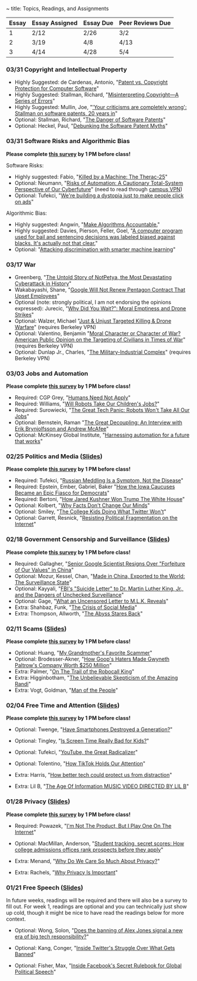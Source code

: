 ~ title: Topics, Readings, and Assignments


| Essay | Essay Assigned  | Essay Due         | Peer Reviews Due |
|-------|-----------------|-------------------|------------------|
| 1     |    2/12         |  2/26             | 3/2             |
| 2     |    3/19         |  4/8              | 4/13                 |
| 3     |    4/14         |  4/28             | 5/4                 |

### 03/31 Copyright and Intellectual Property

- Highly Suggested: de Cardenas, Antonio, "[Patent vs. Copyright Protection for Computer Software][patent_copyright]"
- Highly Suggested: Stallman, Richard, "[Misinterpreting Copyright—A Series of Errors][misinterpreting_errors]"
- Highly Suggested: Mullin, Joe, "['Your criticisms are completely wrong': Stallman on software patents, 20 years in][criticisms_wrong]"
- Optional: Stallman, Richard, "[The Danger of Software Patents][patent_vid]"
- Optional: Heckel, Paul, "[Debunking the Software Patent Myths][debunk_myths]"

[patent_copyright]: https://www.linkedin.com/pulse/patent-vs-copyright-protection-computer-software-de-cardenas-jd-mba/
[misinterpreting_errors]: http://www.gnu.org/philosophy/misinterpreting-copyright.html
[criticisms_wrong]: https://arstechnica.com/tech-policy/2012/11/your-criticisms-are-completely-wrong-stallman-on-software-patents/
[patent_vid]: https://www.youtube.com/watch?v=aiKRt3-FbM0
[debunk_myths]: http://groups.csail.mit.edu/mac/classes/6.805/articles/int-prop/heckel-debunking.html 


### 03/31 Software Risks and Algorithmic Bias

**Please complete [this survey](https://docs.google.com/forms/d/e/1FAIpQLSfQT0q-yP3s2TOrDT29eIg4zqgwKJaTKq_ZMP_DN3mg2mOcmw/viewform?usp=sf_link) by 1 PM before class!**

Software Risks:

- Highly suggested: Fabio, "[Killed by a Machine: The Therac-25][therac]"
- Optional: Neumann, "[Risks of Automation: A Cautionary Total-System Perspective of Our Cyberfuture][automation_risks]" (need to read through [campus VPN][vpn])
- Optional: Tufekci, "[We're building a dystopia just to make people click on ads][dystopia_click]"

Algorithmic Bias:

- Highly suggested: Angwin, "[Make Algorithms Accountable.][algorithms_accountable]"
- Highly suggested: Davies, Pierson, Feller, Goel, "[A computer program used for bail and sentencing decisions was labeled biased against blacks. It's actually not that clear.][computer_bias]"
- Optional: "[Attacking discrimination with smarter machine learning][attack_discrimination]"

[therac]: https://hackaday.com/2015/10/26/killed-by-a-machine-the-therac-25/
[automation_risks]: https://cacm.acm.org/magazines/2016/10/207769-risks-of-automation/abstract
[vpn]: https://www.lib.berkeley.edu/using-the-libraries/vpn
[dystopia_click]: https://www.ted.com/talks/zeynep_tufekci_we_re_building_a_dystopia_just_to_make_people_click_on_ads/up-next 
[algorithms_accountable]: https://www.nytimes.com/2016/08/01/opinion/make-algorithms-accountable.html?_r=0
[computer_bias]: https://www.washingtonpost.com/news/monkey-cage/wp/2016/10/17/can-an-algorithm-be-racist-our-analysis-is-more-cautious-than-propublicas/#comments
[attack_discrimination]: https://research.google.com/bigpicture/attacking-discrimination-in-ml/

### 03/17 War

- Greenberg, "[The Untold Story of NotPetya, the Most Devastating Cyberattack in History][notpetya]"
- Wakabayashi, Shane, "[Google Will Not Renew Pentagon Contract That Upset Employees][google_pentagon]"
- Optional (note: strongly political, I am not endorsing the opinions expressed): Jurecic, "[Why Did You Wait?": Moral Emptiness and Drone Strikes][wait_drone]"
- Optional: Walzer, Michael "[Just & Unjust Targeted Killing & Drone Warfare][unjust_target]" (requires Berkeley VPN)
- Optional: Valentino, Benjamin "[Moral Character or Character of War? American Public Opinion on the Targeting of Civilians in Times of War][moral_war]" (requires Berkeley VPN)
- Optional: Dunlap Jr., Charles, "[The Military-Industrial Complex][military_industrial]" (requires Berkeley VPN)

[notpetya]: https://www.wired.com/story/notpetya-cyberattack-ukraine-russia-code-crashed-the-world/
[google_pentagon]: https://www.nytimes.com/2018/06/01/technology/google-pentagon-project-maven.html
[wait_drone]: https://www.lawfareblog.com/why-did-you-wait-moral-emptiness-and-drone-strikes
[unjust_target]: https://www.mitpressjournals.org/doi/full/10.1162/DAED_a_00408
[moral_war]: https://www.mitpressjournals.org/doi/full/10.1162/DAED_a_00417
[military_industrial]: https://www.mitpressjournals.org/doi/pdf/10.1162/DAED_a_00104

### 03/03 Jobs and Automation

**Please complete [this survey](https://docs.google.com/forms/d/e/1FAIpQLSd8IiH3XXRkgTnKzoIdIeTwYtas7u8H-gjvgq19VlCOOJhsVA/viewform?usp=sf_link) by 1 PM before class!**

- Required: CGP Grey, "[Humans Need Not Apply][cpg_humans]"
- Required: Williams, "[Will Robots Take Our Children's Jobs?][robot_jobs]"
- Required: Surowiecki, "[The Great Tech Panic: Robots Won't Take All Our Jobs][tech_panic]"
- Optional: Bernstein, Raman "[The Great Decoupling: An Interview with Erik Brynjolfsson and Andrew McAfee][great_decoupling]"
- Optional: McKinsey Global Institute, "[Harnessing automation for a future that works][harnessing_automation]"

[cpg_humans]: https://www.youtube.com/watch?v=7Pq-S557XQU
[robot_jobs]: https://www.nytimes.com/2017/12/11/style/robots-jobs-children.html
[tech_panic]: https://www.wired.com/2017/08/robots-will-not-take-your-job/
[great_decoupling]: https://hbr.org/2015/06/the-great-decoupling
[harnessing_automation]: https://www.mckinsey.com/featured-insights/digital-disruption/harnessing-automation-for-a-future-that-works

### 02/25 Politics and Media ([Slides][politics_slides])

**Please complete [this survey](https://docs.google.com/forms/d/e/1FAIpQLSf6hEqXI7uT3_CzI5bdN42Nj-MMCMfhhyILoSQsuYi1v5IrrQ/viewform?usp=sf_link) by 1 PM before class!**

- Required: Tufekci, "[Russian Meddling Is a Symptom, Not the Disease][russian_meddling]"
- Required: Epstein, Ember, Gabriel, Baker "[How the Iowa Caucuses Became an Epic Fiasco for Democrats][iowa_caucuses]"
- Required: Bertoni, "[How Jared Kushner Won Trump The White House][kushner_won]"
- Optional: Kolbert, "[Why Facts Don't Change Our Minds][fact_mind]"
- Optional: Smiley, "[The College Kids Doing What Twitter Won't][college_twitter]"
- Optional: Garrett, Resnick, "[Resisting Political Fragmentation on the Internet][political_fragmentation]"

[russian_meddling]: https://www.nytimes.com/2018/10/03/opinion/midterms-facebook-foreign-meddling.html
[iowa_caucuses]: https://www.nytimes.com/2020/02/09/us/politics/iowa-democratic-caucuses.html
[kushner_won]: https://www.forbes.com/sites/stevenbertoni/2016/11/22/exclusive-interview-how-jared-kushner-won-trump-the-white-house/#3eb53d003af6
[fact_mind]: https://www.newyorker.com/magazine/2017/02/27/why-facts-dont-change-our-minds
[college_twitter]: https://www.wired.com/story/the-college-kids-doing-what-twitter-wont/
[political_fragmentation]: https://www.mitpressjournals.org/doi/abs/10.1162/DAED_a_00118?journalCode=daed
[politics_slides]: https://docs.google.com/presentation/d/1S5XJXZff3wQoKCa3GO_j0sqwEmkQKrX88p2zGCLow6w/edit?usp=sharing

### 02/18 Government Censorship and  Surveillance ([Slides][censorship_slides])

**Please complete [this survey](https://docs.google.com/forms/d/e/1FAIpQLSeU6mNvNJIRAxUBTkUEDIM_pO0P9SE3tNmxD4z4rb4Ag4BL0w/viewform?usp=sf_link) by 1 PM before class!**

- Required: Gallagher, "[Senior Google Scientist Resigns Over "Forfeiture of Our Values" in China][google_china]"
- Optional: Mozur, Kessel, Chan, "[Made in China, Exported to the World: The Surveillance State][china_exported]"
- Optional: Kayyali, "[FBI's "Suicide Letter" to Dr. Martin Luther King, Jr., and the Dangers of Unchecked Surveillance][fbi_mlk]"
- Optional: Gage, "[What an Uncensored Letter to M.L.K. Reveals][uncensored_mlk]"
- Extra: Shahbaz, Funk, "[The Crisis of Social Media][crisis_media]"
- Extra: Thompson, Allworth, "[The Abyss Stares Back][abyss_exponent]"

[google_china]: https://theintercept.com/2018/09/13/google-china-search-engine-employee-resigns/
[china_exported]: https://www.nytimes.com/2019/04/24/technology/ecuador-surveillance-cameras-police-government.html
[fbi_mlk]: https://www.eff.org/deeplinks/2014/11/fbis-suicide-letter-dr-martin-luther-king-jr-and-dangers-unchecked-surveillance
[uncensored_mlk]: https://www.nytimes.com/2014/11/16/magazine/what-an-uncensored-letter-to-mlk-reveals.html
[crisis_media]: https://www.freedomonthenet.org/report/freedom-on-the-net/2019/the-crisis-of-social-media
[abyss_exponent]: https://podcasts.apple.com/us/podcast/exponent/id826420969?i=1000453575064
[censorship_slides]: https://docs.google.com/presentation/d/1CA-rfo7VDQeizk8S76FDFowdulQKet9_shTmpVJlUU4/edit?usp=sharing

### 02/11 Scams ([Slides][scam_slides])

**Please complete [this survey](https://docs.google.com/forms/d/e/1FAIpQLSfl2VLjYM0nM_dW9j_GYbQCKknPGIXP1cKqOJe0ta8HQspfFQ/viewform?usp=sf_link) by 1 PM before class!**


- Optional: Huang, "[My Grandmother's Favorite Scammer][grandma_scams]"
- Optional: Brodesser-Akner, "[How Goop's Haters Made Gwyneth Paltrow's Company Worth $250 Million][akner_goop]"
- Extra: Palmer, "[On The Trail of the Robocall King][robocall_king]" 
- Extra: Higginbotham, "[The Unbelievable Skepticism of the Amazing Randi][skeptical_randi]"
- Extra: Vogt, Goldman, "[Man of the People][vogt_man]"


[grandma_scams]: https://www.nytimes.com/2019/12/07/opinion/sunday/china-bank-scam-grandmother.html
[akner_goop]: https://www.nytimes.com/2018/07/25/magazine/big-business-gwyneth-paltrow-wellness.html
[robocall_king]: https://www.wired.com/story/on-the-trail-of-the-robocall-king/
[skeptical_randi]: https://www.nytimes.com/2014/11/09/magazine/the-unbelievable-skepticism-of-the-amazing-randi.html
[vogt_man]: https://gimletmedia.com/shows/reply-all/dvhexl 
[scam_slides]: https://docs.google.com/presentation/d/1Wv1xnP70i6BrYGPHQU09EylEK1ck2mS1E_bft3hha-s/edit?usp=sharing

### 02/04 Free Time and Attention ([Slides][attention_slides])



**Please complete [this survey](https://docs.google.com/forms/d/e/1FAIpQLSeJFY-antbUw6I2HlJZONR7vOqIb33qt1cOpU-PJY0KnYL6nw/viewform?usp=sf_link) by 1 PM before class!**

- Optional: Twenge, "[Have Smartphones Destroyed a Generation?][twenge_smartphones]" 
- Optional: Tingley, "[Is Screen Time Really Bad for Kids?][tingley_time]"
- Optional: Tufekci, "[YouTube, the Great Radicalizer][tufekci_radical]"
- Optional: Tolentino, "[How TikTok Holds Our Attention][tolentino_tok]"
- Extra: Harris, "[How better tech could protect us from distraction][harris_distraction]"
- Extra: Lil B, "[The Age Of Information MUSIC VIDEO DIRECTED BY LIL B][lil_information]"

  [twenge_smartphones]: https://www.theatlantic.com/magazine/archive/2017/09/has-the-smartphone-destroyed-a-generation/534198/
  [tingley_time]: https://www.nytimes.com/2019/12/18/magazine/screen-time-kids-teens.html
  [tufekci_radical]: https://www.nytimes.com/2018/03/10/opinion/sunday/youtube-politics-radical.html
  [tolentino_tok]: https://www.newyorker.com/magazine/2019/09/30/how-tiktok-holds-our-attention
  [harris_distraction]: https://www.ted.com/talks/tristan_harris_how_better_tech_could_protect_us_from_distraction/up-next
  [lil_information]: https://www.youtube.com/watch?v=corY-FZAZog
  [attention_slides]: https://docs.google.com/presentation/d/1qE5knyYWmKmQLw0FHG7AOS1-vj0z6QvaQO5p7rhoaS0/edit?usp=sharing 


### 01/28 Privacy ([Slides][privacy_slides])

**Please complete [this survey](https://docs.google.com/forms/d/e/1FAIpQLSegbrH6G-X6-peQEZpe80OU-byCpbEGbQQhh37U3spGd8vExA/viewform?usp=sf_link) by 1 PM before class!**

- Required: Powazek, "[I'm Not The Product, But I Play One On The Internet][powazek_product]" 
- Optional: MacMillan, Anderson, "[Student tracking, secret scores: How college admissions offices rank prospects before they apply][college_admissions]"
- Extra: Menand, "[Why Do We Care So Much About Privacy?][care_privacy]"
- Extra: Rachels, "[Why Privacy Is Important][privacy_important]"

  [powazek_product]: http://powazek.com/posts/3229
  [college_admissions]: https://www.washingtonpost.com/business/2019/10/14/colleges-quietly-rank-prospective-students-based-their-personal-data/
  [care_privacy]: https://www.newyorker.com/magazine/2018/06/18/why-do-we-care-so-much-about-privacy
  [privacy_important]: https://www.jstor.org/stable/2265077?seq=1
  [privacy_slides]: https://docs.google.com/presentation/d/1E2yMyvvObE9sAYSKLLetZDpfHVKNONXbjLwyvLhv7tQ/edit?usp=sharing 


### 01/21 Free Speech ([Slides][speech_slides])

In future weeks, readings will be required and there will also be a survey to fill out. For week 1, readings are optional and you can technically just show up cold, though it might be nice to have read the readings below for more context.

- Optional: Wong, Solon, "[Does the banning of Alex Jones signal a new era of big tech responsibility?][alex_jones_ban]"

- Optional: Kang, Conger, "[Inside Twitter's Struggle Over What Gets Banned][twitter_ban]"

- Optional: Fisher, Max, "[Inside Facebook's Secret Rulebook for Global Political Speech][facebook_rulebook]"

  [alex_jones_ban]: https://www.theguardian.com/technology/2018/aug/10/alex-jones-banning-apple-facebook-youtube-twitter-free-speech
  [twitter_ban]: https://www.nytimes.com/2018/08/10/technology/twitter-free-speech-infowars.html
  [facebook_rulebook]: https://www.nytimes.com/2018/12/27/world/facebook-moderators.html
  [speech_slides]: https://docs.google.com/presentation/d/1AQUVf4KjIBaB8NnshsZ2zmiltooT6Oi3Xo7LvHGbWvw/edit?usp=sharing

